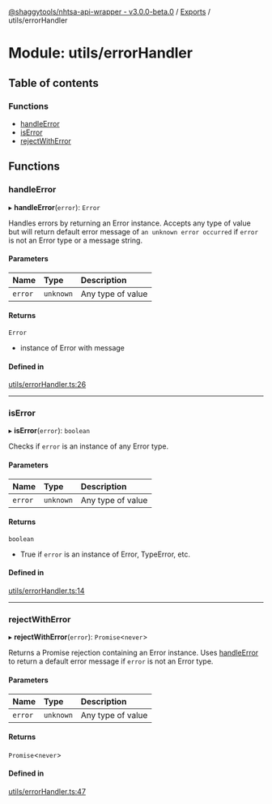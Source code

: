 [@shaggytools/nhtsa-api-wrapper - v3.0.0-beta.0](../index.md) / [Exports](../modules.md) / utils/errorHandler

# Module: utils/errorHandler

## Table of contents

### Functions

- [handleError](utils_errorHandler.md#handleerror)
- [isError](utils_errorHandler.md#iserror)
- [rejectWithError](utils_errorHandler.md#rejectwitherror)

## Functions

### handleError

▸ **handleError**(`error`): `Error`

Handles errors by returning an Error instance.
Accepts any type of value but will return default error message of `an unknown error occurred` if
`error` is not an Error type or a message string.

#### Parameters

| Name    | Type      | Description       |
| :------ | :-------- | :---------------- |
| `error` | `unknown` | Any type of value |

#### Returns

`Error`

- instance of Error with message

#### Defined in

[utils/errorHandler.ts:26](https://github.com/ShaggyTech/nhtsa-api-wrapper/blob/main/packages/lib/src/utils/errorHandler.ts#L26)

---

### isError

▸ **isError**(`error`): `boolean`

Checks if `error` is an instance of any Error type.

#### Parameters

| Name    | Type      | Description       |
| :------ | :-------- | :---------------- |
| `error` | `unknown` | Any type of value |

#### Returns

`boolean`

- True if `error` is an instance of Error, TypeError, etc.

#### Defined in

[utils/errorHandler.ts:14](https://github.com/ShaggyTech/nhtsa-api-wrapper/blob/main/packages/lib/src/utils/errorHandler.ts#L14)

---

### rejectWithError

▸ **rejectWithError**(`error`): `Promise`<`never`\>

Returns a Promise rejection containing an Error instance.
Uses [handleError](utils_errorHandler.md#handleerror) to return a default error message if `error` is
not an Error type.

#### Parameters

| Name    | Type      | Description       |
| :------ | :-------- | :---------------- |
| `error` | `unknown` | Any type of value |

#### Returns

`Promise`<`never`\>

#### Defined in

[utils/errorHandler.ts:47](https://github.com/ShaggyTech/nhtsa-api-wrapper/blob/main/packages/lib/src/utils/errorHandler.ts#L47)
